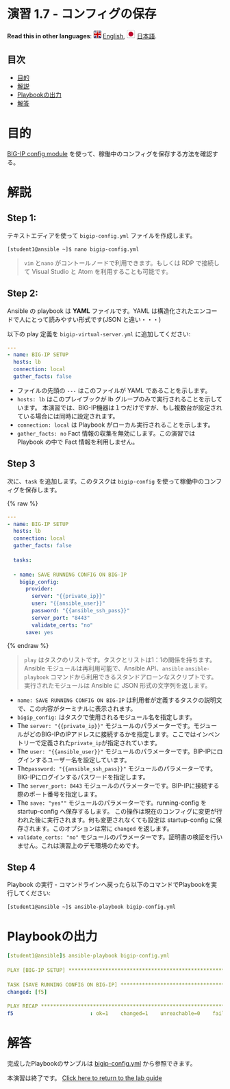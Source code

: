 # 演習 1.7 - コンフィグの保存

**Read this in other languages**: ![uk](../../../images/uk.png) [English](README.md),  ![japan](../../../images/japan.png) [日本語](README.ja.md).

## 目次

- [目的](#目的)
- [解説](#解説)
- [Playbookの出力](#playbookの出力)
- [解答](#解答)

# 目的

[BIG-IP config module](https://docs.ansible.com/ansible/latest/modules/bigip_config_module.html) を使って、稼働中のコンフィグを保存する方法を確認する。

# 解説

## Step 1:

テキストエディアを使って `bigip-config.yml` ファイルを作成します。

```
[student1@ansible ~]$ nano bigip-config.yml
```

>`vim` と`nano` がコントールノードで利用できます。もしくは RDP で接続して Visual Studio と Atom を利用することも可能です。

## Step 2:

Ansible の playbook は **YAML** ファイルです。YAML は構造化されたエンコードで人にとって読みやすい形式です(JSON と違い・・・)

以下の play 定義を `bigip-virtual-server.yml` に追加してください:

``` yaml
---
- name: BIG-IP SETUP
  hosts: lb
  connection: local
  gather_facts: false
```

- ファイルの先頭の `---` はこのファイルが YAML であることを示します。
- `hosts: lb` はこのプレイブックが lb グループのみで実行されることを示しています。 本演習では、BIG-IP機器は１つだけですが、もし複数台が設定されている場合には同時に設定されます。
- `connection: local` は Playbook がローカル実行されることを示します。
- `gather_facts: no` Fact 情報の収集を無効にします。この演習では Playbook の中で Fact 情報を利用しません。

## Step 3

次に、`task` を追加します。このタスクは `bigip-config` を使って稼働中のコンフィグを保存します。

{% raw %}
``` yaml
---
- name: BIG-IP SETUP
  hosts: lb
  connection: local
  gather_facts: false

  tasks:

  - name: SAVE RUNNING CONFIG ON BIG-IP
    bigip_config:
      provider:
        server: "{{private_ip}}"
        user: "{{ansible_user}}"
        password: "{{ansible_ssh_pass}}"
        server_port: "8443"
        validate_certs: "no"
      save: yes
```
{% endraw %}


>`play` はタスクのリストです。タスクとリストは1：1の関係を持ちます。Ansible モジュールは再利用可能で、Ansible API、`ansible` `ansible-playbook` コマンドから利用できるスタンドアローンなスクリプトです。実行されたモジュールは Ansible に JSON 形式の文字列を返します。

- `name: SAVE RUNNING CONFIG ON BIG-IP` は利用者が定義するタスクの説明文で、この内容がターミナルに表示されます。
- `bigip_config:` はタスクで使用されるモジュール名を指定します。
- The `server: "{{private_ip}}"` モジュールのパラメーターです。モジュールがどのBIG-IPのIPアドレスに接続するかを指定します。ここではインベントリーで定義された`private_ip`が指定されています。
- The `user: "{{ansible_user}}"` モジュールのパラメーターです。BIP-IPにログインするユーザー名を設定しています。
- The`password: "{{ansible_ssh_pass}}"` モジュールのパラメーターです。BIG-IPにログインするパスワードを指定します。
- The `server_port: 8443` モジュールのパラメーターです。BIP-IPに接続する際のポート番号を指定します。
- The `save: "yes""` モジュールのパラメーターです。running-config を startup-config へ保存するします。
  この操作は現在のコンフィグに変更が行われた後に実行されます。何も変更されなくても設定は startup-config に保存されます。このオプションは常に `changed` を返します。
- `validate_certs: "no"` モジュールのパラメーターです。証明書の検証を行いません。これは演習上のデモ環境のためです。

## Step 4

Playbook の実行 - コマンドラインへ戻ったら以下のコマンドでPlaybookを実行してください:

```
[student1@ansible ~]$ ansible-playbook bigip-config.yml
```

# Playbookの出力

```yaml
[student1@ansible]$ ansible-playbook bigip-config.yml

PLAY [BIG-IP SETUP] ************************************************************************************************************************

TASK [SAVE RUNNING CONFIG ON BIG-IP] ************************************************************************************************************************
changed: [f5]

PLAY RECAP *************************************************************************************************************
f5                         : ok=1    changed=1    unreachable=0    failed=0
```

# 解答

完成したPlaybookのサンプルは [bigip-config.yml](./bigip-config.yml) から参照できます。

本演習は終了です。   [Click here to return to the lab guide](../README.ja.md)
